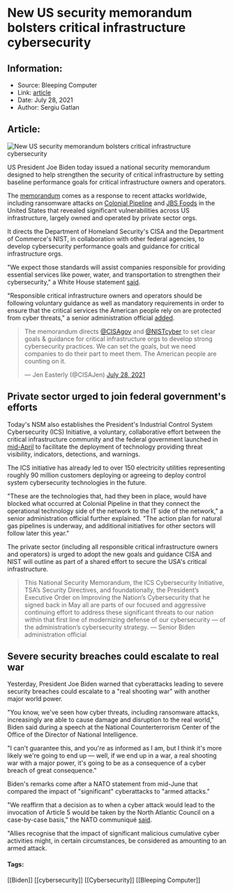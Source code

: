 # New US security memorandum bolsters critical infrastructure cybersecurity
### 

## Information:
+ Source: Bleeping Computer
+ Link: [article](https://www.bleepingcomputer.com/news/security/new-us-security-memorandum-bolsters-critical-infrastructure-cybersecurity/)
+ Date: July 28, 2021
+ Author: Sergiu Gatlan


## Article:
![New US security memorandum bolsters critical infrastructure cybersecurity](https://www.bleepstatic.com/content/hl-images/2021/07/28/Joe-Biden.jpg)


US President Joe Biden today issued a national security memorandum designed to help strengthen the security of critical infrastructure by setting baseline performance goals for critical infrastructure owners and operators.


The [memorandum](https://www.whitehouse.gov/briefing-room/statements-releases/2021/07/28/national-security-memorandum-on-improving-cybersecurity-for-critical-infrastructure-control-systems/) comes as a response to recent attacks worldwide, including ransomware attacks on [Colonial Pipeline](https://www.bleepingcomputer.com/tag/colonial-pipeline/) and [JBS Foods](https://www.bleepingcomputer.com/news/security/food-giant-jbs-foods-shuts-down-production-after-cyberattack/) in the United States that revealed significant vulnerabilities across US infrastructure, largely owned and operated by private sector orgs.


It directs the Department of Homeland Security's CISA and the Department of Commerce's NIST, in collaboration with other federal agencies, to develop cybersecurity performance goals and guidance for critical infrastructure orgs.


"We expect those standards will assist companies responsible for providing essential services like power, water, and transportation to strengthen their cybersecurity," a White House statement [said](https://www.whitehouse.gov/briefing-room/statements-releases/2021/07/28/fact-sheet-biden-administration-announces-further-actions-to-protect-u-s-critical-infrastructure/).


"Responsible critical infrastructure owners and operators should be following voluntary guidance as well as mandatory requirements in order to ensure that the critical services the American people rely on are protected from cyber threats," a senior administration official [added](https://www.whitehouse.gov/briefing-room/press-briefings/2021/07/28/background-press-call-on-improving-cybersecurity-of-u-s-critical-infrastructure/).




> 
> The memorandum directs [@CISAgov](https://twitter.com/CISAgov?ref_src=twsrc%5Etfw) and [@NISTcyber](https://twitter.com/NISTcyber?ref_src=twsrc%5Etfw) to set clear goals & guidance for critical infrastructure orgs to develop strong cybersecurity practices. We can set the goals, but we need companies to do their part to meet them. The American people are counting on it.
> 
> 
> — Jen Easterly (@CISAJen) [July 28, 2021](https://twitter.com/CISAJen/status/1420404440088076291?ref_src=twsrc%5Etfw)


Private sector urged to join federal government's efforts
---------------------------------------------------------


Today's NSM also establishes the President's Industrial Control System Cybersecurity (ICS) Initiative, a voluntary, collaborative effort between the critical infrastructure community and the federal government launched in [mid-April](https://www.whitehouse.gov/briefing-room/statements-releases/2021/04/20/statement-by-nsc-spokesperson-emily-horne-on-the-biden-administrations-efforts-to-protect-u-s-critical-infrastructure/) to facilitate the deployment of technology providing threat visibility, indicators, detections, and warnings.


The ICS initiative has already led to over 150 electricity utilities representing roughly 90 million customers deploying or agreeing to deploy control system cybersecurity technologies in the future.


"These are the technologies that, had they been in place, would have blocked what occurred at Colonial Pipeline in that they connect the operational technology side of the network to the IT side of the network," a senior administration official further explained. "The action plan for natural gas pipelines is underway, and additional initiatives for other sectors will follow later this year."


The private sector (including all responsible critical infrastructure owners and operators) is urged to adopt the new goals and guidance CISA and NIST will outline as part of a shared effort to secure the USA's critical infrastructure.



> 
> This National Security Memorandum, the ICS Cybersecurity Initiative, TSA’s Security Directives, and foundationally, the President’s Executive Order on Improving the Nation’s Cybersecurity that he signed back in May all are parts of our focused and aggressive continuing effort to address these significant threats to our nation within that first line of modernizing defense of our cybersecurity — of the administration’s cybersecurity strategy. — Senior Biden administration official
> 
> 
> 


Severe security breaches could escalate to real war
---------------------------------------------------


Yesterday, President Joe Biden warned that cyberattacks leading to severe security breaches could escalate to a "real shooting war" with another major world power.


"You know, we've seen how cyber threats, including ransomware attacks, increasingly are able to cause damage and disruption to the real world," Biden said during a speech at the National Counterterrorism Center of the Office of the Director of National Intelligence.


"I can't guarantee this, and you're as informed as I am, but I think it's more likely we're going to end up — well, if we end up in a war, a real shooting war with a major power, it's going to be as a consequence of a cyber breach of great consequence."


Biden's remarks come after a NATO statement from mid-June that compared the impact of "significant" cyberattacks to "armed attacks."


"We reaffirm that a decision as to when a cyber attack would lead to the invocation of Article 5 would be taken by the North Atlantic Council on a case-by-case basis," the NATO communiqué [said](https://www.nato.int/cps/en/natohq/news_185000.htm#:~:text=We%20reaffirm%20that,an%20armed%20attack.).


"Allies recognise that the impact of significant malicious cumulative cyber activities might, in certain circumstances, be considered as amounting to an armed attack.




#### Tags:
[[Biden]] [[cybersecurity]] [[Cybersecurity]] [[Bleeping Computer]]
